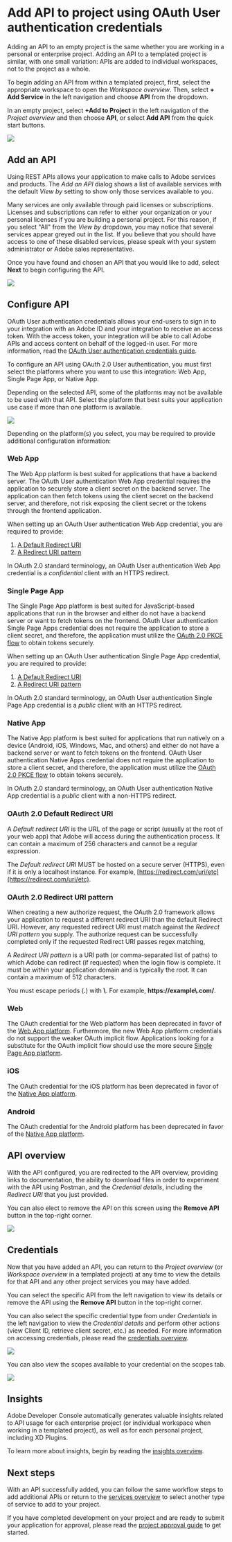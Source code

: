 # Add API to project using OAuth User authentication credentials

Adding an API to an empty project is the same whether you are working in a personal or enterprise project. Adding an API to a templated project is similar, with one small variation: APIs are added to individual workspaces, not to the project as a whole.

To begin adding an API from within a templated project, first, select the appropriate workspace to open the *Workspace overview*. Then, select **+ Add Service** in the left navigation and choose **API** from the dropdown. 

In an empty project, select **+Add to Project** in the left navigation of the *Project overview* and then choose **API**, or select **Add API** from the quick start buttons.

![](../../images/services-add-to-project.png)

## Add an API

Using REST APIs allows your application to make calls to Adobe services and products. The *Add an API* dialog shows a list of available services with the default *View by* setting to show only those services available to you.

<InlineAlert slots="text"/>

Many services are only available through paid licenses or subscriptions. Licenses and subscriptions can refer to either your organization or your personal licenses if you are building a personal project. For this reason, if you select "All" from the *View by* dropdown, you may notice that several services appear greyed out in the list. If you believe that you should have access to one of these disabled services, please speak with your system administrator or Adobe sales representative.

Once you have found and chosen an API that you would like to add, select **Next** to begin configuring the API.

![](../../images/services-api-oauth-select.png)

## Configure API

OAuth User authentication credentials allows your end-users to sign in to your integration with an Adobe ID and your integration to receive an access token. With the access token, your integration will be able to call Adobe APIs and access content on behalf of the logged-in user. For more information, read the [OAuth User authentication credentials guide](../authentication/UserAuthentication/index.md).

To configure an API using OAuth 2.0 User authentication, you must first select the platforms where you want to use this integration: Web App, Single Page App, or Native App. 

<InlineAlert slots="text"/>

Depending on the selected API, some of the platforms may not be available to be used with that API. Select the platform that best suits your application use case if more than one platform is available.

![](../../images/services-api-oauth-configure.png)

Depending on the platform(s) you select, you may be required to provide additional configuration information:

### Web App

The Web App platform is best suited for applications that have a backend server. The OAuth User authentication Web App credential requires the application to securely store a client secret on the backend server. The application can then fetch tokens using the client secret on the backend server, and therefore, not risk exposing the client secret or the tokens through the frontend application.

When setting up an OAuth User authentication Web App credential, you are required to provide:
1. [A Default Redirect URI](#oauth-20-default-redirect-uri) 
2. [A Redirect URI pattern](#oauth-20-redirect-uri-pattern)

<InlineAlert slots="text"/>

In OAuth 2.0 standard terminology, an OAuth User authentication Web App credential is a *confidential* client with an HTTPS redirect.

### Single Page App

The Single Page App platform is best suited for JavaScript-based applications that run in the browser and either do not have a backend server or want to fetch tokens on the frontend. OAuth User authentication Single Page Apps credential does not require the application to store a client secret, and therefore, the application must utilize the [OAuth 2.0 PKCE flow](https://oauth.net/2/pkce/) to obtain tokens securely.


When setting up an OAuth User authentication Single Page App credential, you are required to provide:
1. [A Default Redirect URI](#oauth-20-default-redirect-uri) 
2. [A Redirect URI pattern](#oauth-20-redirect-uri-pattern)

<InlineAlert slots="text"/>

In OAuth 2.0 standard terminology, an OAuth User authentication Single Page App credential is a *public* client with an HTTPS redirect.


### Native App

The Native App platform is best suited for applications that run natively on a device (Android, iOS, Windows, Mac, and others) and either do not have a backend server or want to fetch tokens on the frontend. OAuth User authentication Native Apps credential does not require the application to store a client secret, and therefore, the application must utilize the [OAuth 2.0 PKCE flow](https://oauth.net/2/pkce/) to obtain tokens securely.

<InlineAlert slots="text"/>

In OAuth 2.0 standard terminology, an OAuth User authentication Native App credential is a *public* client with a non-HTTPS redirect.

### OAuth 2.0 Default Redirect URI

A *Default redirect URI* is the URL of the page or script (usually at the root of your web app) that Adobe will access during the authentication process. It can contain a maximum of 256 characters and cannot be a regular expression.

<InlineAlert slots="text"/>

The *Default redirect URI* MUST be hosted on a secure server (HTTPS), even if it is only a localhost instance. For example, [https://redirect.com/uri/etc](https://redirect.com/uri/etc). 

### OAuth 2.0 Redirect URI pattern

When creating a new authorize request, the OAuth 2.0 framework allows your application to request a different redirect URI than the default Redirect URI. However, any requested redirect URI must match against the *Redirect URI pattern* you supply. The authorize request can be successfully completed only if the requested Redirect URI passes regex matching, 

A *Redirect URI pattern* is a URI path (or comma-separated list of paths) to which Adobe can redirect (if requested) when the login flow is complete. It must be within your application domain and is typically the root. It can contain a maximum of 512 characters.

<InlineAlert slots="text"/>
  
You must escape periods (**.**) with **\\**. For example, **https://example\\.com/**.

### Web

The OAuth credential for the Web platform has been deprecated in favor of the [Web App platform](#web-app). Furthermore, the new Web App platform credentials do not support the weaker OAuth implicit flow. Applications looking for a substitute for the OAuth implicit flow should use the more secure [Single Page App platform](#single-page-app).

### iOS

The OAuth credential for the iOS platform has been deprecated in favor of the [Native App platform](#native-app).
### Android

The OAuth credential for the Android platform has been deprecated in favor of the [Native App platform](#native-app).


## API overview

With the API configured, you are redirected to the API overview, providing links to documentation, the ability to download files in order to experiment with the API using Postman, and the *Credential details*, including the *Redirect URI* that you just provided.

You can also elect to remove the API on this screen using the **Remove API** button in the top-right corner.

![](../../images/services-api-oauth-user-auth-added.png)


## Credentials

Now that you have added an API, you can return to the *Project overview* (or *Workspace overview* in a templated project) at any time to view the details for that API and any other project services you may have added. 

You can select the specific API from the left navigation to view its details or remove the API using the **Remove API** button in the top-right corner.

You can also select the specific credential type from under *Credentials* in the left navigation to view the *Credential details* and perform other actions (view Client ID, retrieve client secret, etc.) as needed. For more information on accessing credentials, please read the [credentials overview](../credentials.md).

![](../../images/services-api-oauth-user-auth-credential-overview.png)

You can also view the scopes available to your credential on the scopes tab.

![](../../images/services-api-oauth-user-auth-credential-scopes.png)

## Insights

Adobe Developer Console automatically generates valuable insights related to API usage for each enterprise project (or individual workspace when working in a templated project), as well as for each personal project, including XD Plugins.

To learn more about insights, begin by reading the [insights overview](../insights.md).

## Next steps

With an API successfully added, you can follow the same workflow steps to add additional APIs or return to the [services overview](../services/index.md) to select another type of service to add to your project.

If you have completed development on your project and are ready to submit your application for approval, please read the [project approval guide](../projects/approval.md) to get started.



